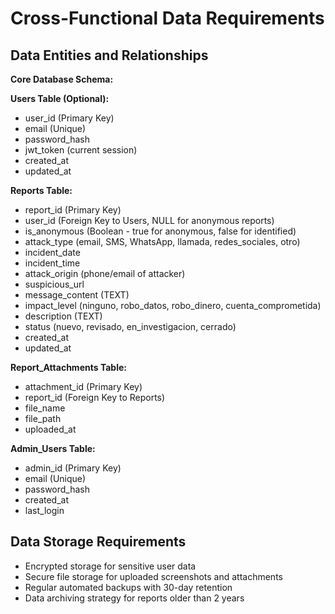 # Cross-Functional Data Requirements

## Data Entities and Relationships

**Core Database Schema:**

**Users Table (Optional):**
- user_id (Primary Key)
- email (Unique)
- password_hash
- jwt_token (current session)
- created_at
- updated_at

**Reports Table:**
- report_id (Primary Key)
- user_id (Foreign Key to Users, NULL for anonymous reports)
- is_anonymous (Boolean - true for anonymous, false for identified)
- attack_type (email, SMS, WhatsApp, llamada, redes_sociales, otro)
- incident_date
- incident_time
- attack_origin (phone/email of attacker)
- suspicious_url
- message_content (TEXT)
- impact_level (ninguno, robo_datos, robo_dinero, cuenta_comprometida)
- description (TEXT)
- status (nuevo, revisado, en_investigacion, cerrado)
- created_at
- updated_at

**Report_Attachments Table:**
- attachment_id (Primary Key)
- report_id (Foreign Key to Reports)
- file_name
- file_path
- uploaded_at

**Admin_Users Table:**
- admin_id (Primary Key)
- email (Unique)
- password_hash
- created_at
- last_login

## Data Storage Requirements
- Encrypted storage for sensitive user data
- Secure file storage for uploaded screenshots and attachments
- Regular automated backups with 30-day retention
- Data archiving strategy for reports older than 2 years
